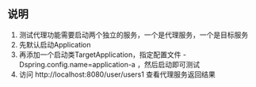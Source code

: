 ## 说明
1. 测试代理功能需要启动两个独立的服务，一个是代理服务，一个是目标服务
2. 先默认启动Application
3. 再添加一个启动类TargetApplication，指定配置文件 -Dspring.config.name=application-a ，然后启动即可测试
4. 访问 http://localhost:8080/user/users1 查看代理服务返回结果